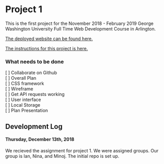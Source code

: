 # Project 1

This is the first project for the November 2018 - February 2019 George Washington University Full Time Web Development Course in Arlington. 

[The deployed website can be found here.](https://ianwalston.github.io/project1/)

[The instructions for this project is here.](project_instructions.pdf)

### What needs to be done
[ ] Collaborate on Github  
[ ] Overall Plan  
[ ] CSS framework  
[ ] Wireframe  
[ ] Get API requests working  
[ ] User interface  
[ ] Local Storage  
[ ] Plan Presentation  

## Development Log

#### Thursday, December 13th, 2018

We recieved the assignment for project 1. We were assigned groups. Our group is Ian, Nina, and Minoj. The initial repo is set up.
